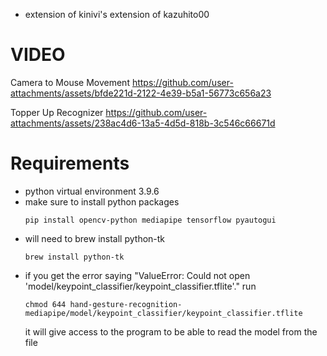 - extension of kinivi's extension of kazuhito00

# VIDEO

Camera to Mouse Movement
https://github.com/user-attachments/assets/bfde221d-2122-4e39-b5a1-56773c656a23

Topper Up Recognizer
https://github.com/user-attachments/assets/238ac4d6-13a5-4d5d-818b-3c546c66671d





# Requirements
- python virtual environment 3.9.6
- make sure to install  python packages
  ```
  pip install opencv-python mediapipe tensorflow pyautogui
  ```
- will need to brew install python-tk
  ```
  brew install python-tk
  ```
- if you get the error saying "ValueError: Could not open 'model/keypoint_classifier/keypoint_classifier.tflite'." run
  ```
  chmod 644 hand-gesture-recognition-mediapipe/model/keypoint_classifier/keypoint_classifier.tflite
  ```
  it will give access to the program to be able to read the model from the file
